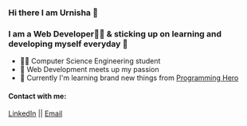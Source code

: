 ### Hi there I am Urnisha 👋

### I am a Web Developer👩‍💻 & sticking up on learning and developing  myself everyday 🎯 

* 👩‍🎓 Computer Science Engineering student 
* 📌 Web Development meets up my passion
* 🌱 Currently I'm learning brand new things from <a href="https://www.programming-hero.com/     ">Programming Hero</a> <br />

#### Contact with me: 
<a href="https://www.linkedin.com/in/urnisha199/">LinkedIn</a> || <a href="nailto: urnisha09@gmail.com">Email</a>


